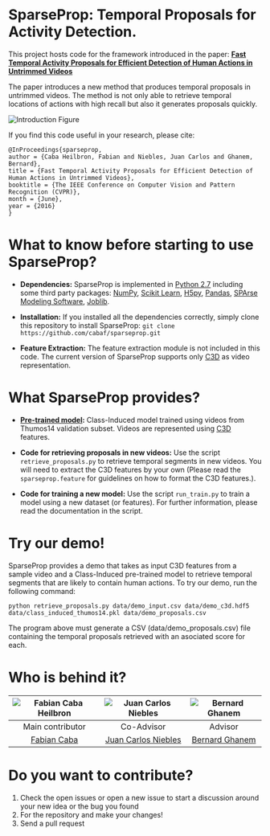 # SparseProp: Temporal Proposals for Activity Detection.

This project hosts code for the framework introduced in the paper: **[Fast Temporal Activity Proposals for Efficient Detection of Human Actions in Untrimmed Videos](http://www.cv-foundation.org/openaccess/content_cvpr_2016/papers/Heilbron_Fast_Temporal_Activity_CVPR_2016_paper.pdf)**

The paper introduces a new method that produces temporal proposals in untrimmed videos. The method is not only able to retrieve temporal locations of actions with high recall but also it generates proposals quickly.

![Introduction Figure][image-intro]

If you find this code useful in your research, please cite:

```
@InProceedings{sparseprop,
author = {Caba Heilbron, Fabian and Niebles, Juan Carlos and Ghanem, Bernard},
title = {Fast Temporal Activity Proposals for Efficient Detection of Human Actions in Untrimmed Videos},
booktitle = {The IEEE Conference on Computer Vision and Pattern Recognition (CVPR)},
month = {June},
year = {2016}
}
```

# What to know before starting to use SparseProp?
* **Dependencies:** SparseProp is implemented in [Python 2.7](https://www.python.org/download/releases/2.7/) including some third party packages: [NumPy](http://www.numpy.org/), [Scikit Learn](http://scikit-learn.org/), [H5py](http://www.h5py.org/), [Pandas](http://pandas.pydata.org/), [SPArse Modeling Software](http://spams-devel.gforge.inria.fr/), [Joblib](https://pythonhosted.org/joblib/).

* **Installation:** If you installed all the dependencies correctly, simply clone this repository to install SparseProp: ```git clone https://github.com/cabaf/sparseprop.git```

* **Feature Extraction:** The feature extraction module is not included in this code. The current version of SparseProp supports only [C3D](http://vlg.cs.dartmouth.edu/c3d/) as video representation.

# What SparseProp provides?
* **[Pre-trained model](https://raw.githubusercontent.com/cabaf/sparseprop/master/data/class_induced_thumos14.pkl):** Class-Induced model trained using videos from Thumos14 validation subset. Videos are represented using [C3D](http://vlg.cs.dartmouth.edu/c3d/) features.

* **Code for retrieving proposals in new videos:** Use the script ```retrieve_proposals.py``` to retrieve temporal segments in new videos. You will need to extract the C3D features by your own (Please read the ```sparseprop.feature``` for guidelines on how to format the C3D features.). 

* **Code for training a new model:** Use the script ```run_train.py``` to train a model using a new dataset (or features). For further information, please read the documentation in the script.

# Try our demo!
SparseProp provides a demo that takes as input C3D features from a sample video and a Class-Induced pre-trained model to retrieve temporal segments that are likely to contain human actions. To try our demo, run the following command:

```python retrieve_proposals.py data/demo_input.csv data/demo_c3d.hdf5 data/class_induced_thumos14.pkl data/demo_proposals.csv```

The program above must generate a CSV (data/demo_proposals.csv) file containing the temporal proposals retrieved with an asociated score for each.

# Who is behind it?

| ![Fabian Caba Heilbron][image-cabaf] | ![Juan Carlos Niebles][image-jc] | ![Bernard Ghanem][image-bernard] |
| :---: | :---: | :---: |
| Main contributor | Co-Advisor | Advisor |
| [Fabian Caba][web-cabaf] | [Juan Carlos Niebles][web-jc] | [Bernard Ghanem][web-bernard] |

# Do you want to contribute?

1. Check the open issues or open a new issue to start a discussion around your new idea or the bug you found
2. For the repository and make your changes!
3. Send a pull request


<!--Images-->
[image-cabaf]: http://activity-net.org/challenges/2016/images/fabian.png "Fabian Caba Heilbron"
[image-jc]: http://activity-net.org/images/juan.png "Juan Carlos Niebles"
[image-bernard]: http://activity-net.org/images/bernard.png "Bernard Ghanem"

[image-intro]: https://raw.githubusercontent.com/cabaf/website/gh-pages/temporalproposals/img/pull_figure.png

<!--Links-->
[web-cabaf]: http://www.cabaf.net/
[web-jc]: http://www.niebles.net/
[web-bernard]: http://www.bernardghanem.com/
